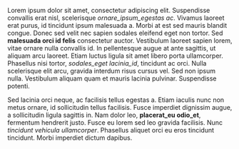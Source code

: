 Lorem ipsum dolor sit amet, consectetur adipiscing elit. Suspendisse convallis erat nisl, 
scelerisque _ornare_ipsum_egestas ac_. Vivamus laoreet erat purus, id tincidunt ipsum 
malesuada a. Morbi at est sed mauris blandit congue. Donec sed velit nec sapien sodales 
eleifend eget non tortor. Sed __malesuada orci id felis__ consectetur auctor. Vestibulum 
laoreet sapien lorem, vitae ornare nulla convallis id. In pellentesque augue at ante 
sagittis, ut aliquam arcu laoreet. Etiam luctus ligula sit amet libero porta ullamcorper. 
Phasellus nisi tortor, _sodales_eget lacinia_id_, tincidunt ac orci. Nulla scelerisque elit 
arcu, gravida interdum risus cursus vel. Sed non ipsum nulla. Vestibulum aliquam quam et 
mauris lacinia pulvinar. Suspendisse potenti.

Sed lacinia orci neque, ac facilisis tellus egestas a. Etiam iaculis nunc non metus 
ornare, id sollicitudin tellus facilisis. Fusce imperdiet dignissim augue, a sollicitudin 
ligula sagittis in. Nam dolor leo, __placerat_eu odio_et__, fermentum hendrerit justo. Fusce 
eu lorem sed leo gravida facilisis. Nunc _tincidunt vehicula ullamcorper_. Phasellus aliquet 
orci eu eros tincidunt tincidunt. Morbi imperdiet dictum dapibus. 
